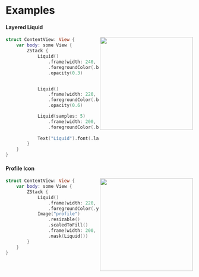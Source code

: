 #  Examples

#### Layered Liquid

<img src=https://raw.githubusercontent.com/maustinstar/liquid/master/Docs/Media/liquid-circle.gif width=250 align="right" />

```swift
struct ContentView: View {
    var body: some View {
        ZStack {
            Liquid()
                .frame(width: 240, height: 240)
                .foregroundColor(.blue)
                .opacity(0.3)


            Liquid()
                .frame(width: 220, height: 220)
                .foregroundColor(.blue)
                .opacity(0.6)

            Liquid(samples: 5)
                .frame(width: 200, height: 200)
                .foregroundColor(.blue)
            
            Text("Liquid").font(.largeTitle).foregroundColor(.white)
        }
    }
}
```

#### Profile Icon

<img src=https://raw.githubusercontent.com/maustinstar/liquid/master/Docs/Media/liquid-profile.gif width=250 align="right" />

```swift
struct ContentView: View {
    var body: some View {
        ZStack {
            Liquid()
                .frame(width: 220, height: 220)
                .foregroundColor(.yellow)
            Image("profile")
                .resizable()
                .scaledToFill()
                .frame(width: 200, height: 200)
                .mask(Liquid())
        }
    }
}
```
